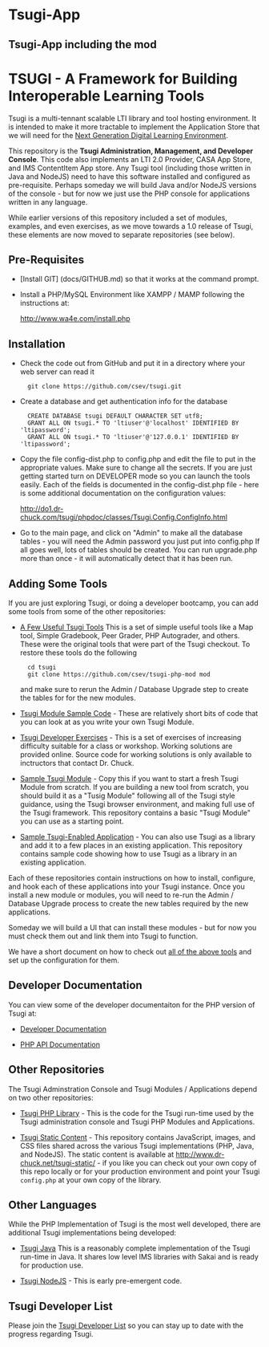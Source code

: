 # Tsugi-App
Tsugi-App including the mod
-------------------------------------------------------------------------------------------------------------------------------------------
TSUGI - A Framework for Building Interoperable Learning Tools
=============================================================

Tsugi is a multi-tennant scalable LTI library and tool hosting environment.
It is intended to make it more tractable to implement the Application Store
that we will need for the [
Next Generation Digital Learning Environment](http://www.ngdle.org).

This repository is the **Tsugi Administration, Management, and Developer
Console**.  This code also implements an LTI 2.0 Provider,
CASA App Store, and IMS ContentItem App store.  Any Tsugi tool (including
those written in Java and NodeJS) need to have this software installed
and configured as pre-requisite.  Perhaps someday we will build Java and/or
NodeJS versions of the console - but for now we just use the PHP console
for applications written in any language.

While earlier versions of this repository included a set of modules, examples,
and even exercises, as we move towards a 1.0 release of Tsugi, these elements
are now moved to separate repositories (see below).

Pre-Requisites
--------------

* [Install GIT] (docs/GITHUB.md) so that it works at the command prompt.

* Install a PHP/MySQL Environment like XAMPP / MAMP following the
instructions at:

    http://www.wa4e.com/install.php

Installation
------------

* Check the code out from GitHub and put it in a directory where
your web server can read it

        git clone https://github.com/csev/tsugi.git

* Create a database and get authentication info for the database

        CREATE DATABASE tsugi DEFAULT CHARACTER SET utf8;
        GRANT ALL ON tsugi.* TO 'ltiuser'@'localhost' IDENTIFIED BY 'ltipassword';
        GRANT ALL ON tsugi.* TO 'ltiuser'@'127.0.0.1' IDENTIFIED BY 'ltipassword';

* Copy the file config-dist.php to config.php and edit the file
to put in the appropriate values.  Make sure to change all the secrets.
If you are just getting started turn on DEVELOPER mode so you can launch
the tools easily.  Each of the fields is documented in the config-dist.php
file - here is some additional documentation on the configuration values:

    http://do1.dr-chuck.com/tsugi/phpdoc/classes/Tsugi.Config.ConfigInfo.html

* Go to the main page, and click on "Admin" to make all the database
tables - you will need the Admin password you just put into config.php
If all goes well, lots of tables should be created.  You can run upgrade.php
more than once - it will automatically detect that it has been run.

Adding Some Tools
-----------------

If you are just exploring Tsugi, or doing a developer bootcamp, you can add some tools
from some of the other repositories:

* [A Few Useful Tsugi Tools](https://github.com/csev/tsugi-php-mod) This is a set of
simple useful tools like a Map tool, Simple Gradebook, Peer Grader, PHP Autograder,
and others.  These were the original tools that were part of the Tsugi checkout.  To
restore these tools do the following

        cd tsugi
        git clone https://github.com/csev/tsugi-php-mod mod

    and make sure to rerun the Admin / Database Upgrade step to create the tables for
    for the new modules.

* [Tsugi Module Sample Code](https://github.com/csev/tsugi-php-samples) - These 
are relatively short bits of code that you can look at as you write your
own Tsugi Module.

* [Tsugi Developer Exercises](https://github.com/csev/tsugi-php-exercises) - This
is a set of exercises of increasing difficulty suitable for a class or 
workshop.  Working solutions are provided online.  Source code for working solutions
is only available to inctructors that contact Dr. Chuck.

* [Sample Tsugi Module](https://github.com/csev/tsugi-php-module) - Copy 
this if you want to start a fresh Tsugi Module from scratch.  If you are building
a new tool from scratch, you should build it as a "Tusig Module" following all 
of the Tsugi style guidance, using the Tsugi browser environment, and making 
full use of the Tsugi framework. This repository contains a basic 
"Tsugi Module" you can use as a starting point.

* [Sample Tsugi-Enabled Application](https://github.com/csev/tsugi-php-standalone) - You
can also use Tsugi as a library and  add it to a few places in an existing application. 
This repository contains sample code showing how to use Tsugi as a library in an existing 
application.

Each of these repositories contain instructions on how to install, configure, and hook
each of these applications into your Tsugi instance.  Once you install a new module or 
modules, you will need to re-run the Admin / Database Upgrade process to create
the new tables required by the new applications.

Someday we will build a UI that can install these modules - but for now you must
check them out and link them into Tsugi to function.

We have a short document on how to check out 
[all of the above tools](docs/CHECKOUT_ALL.md)
and set up the configuration for them.

Developer Documentation
-----------------------

You can view some of the developer documentaiton for the PHP version of Tsugi at:

* [Developer Documentation](docs/README.md)

* [PHP API Documentation](http://do1.dr-chuck.com/tsugi/phpdoc/)

Other Repositories
------------------

The Tsugi Adminstration Console and Tsugi Modules / Applications depend on two other
repositories:

* [Tsugi PHP Library](https://github.com/csev/tsugi-php) - This is the code for the 
Tsugi run-time used by the Tsugi administration console and Tsugi PHP Modules 
and Applications.

* [Tsugi Static Content](https://github.com/csev/tsugi-static) - This repository contains
JavaScript, images, and CSS files shared across the various Tsugi implementations
(PHP, Java, and NodeJS).  The static content is available at 
http://www.dr-chuck.net/tsugi-static/ - if you like you can check out your own copy
of this repo locally or for your production environment and point your Tsugi `config.php`
at your own copy of the library.

Other Languages
---------------

While the PHP Implementation of Tsugi is the most well developed, there are additional 
Tsugi implementations being developed:

* [Tsugi Java](https://github.com/csev/tsugi-java-servlet) This is a reasonably complete
implementation of the Tsugi run-time in Java.  It shares low level IMS libraries with 
Sakai and is ready for production use.

* [Tsugi NodeJS](https://github.com/csev/tsugi-node-sample) - This is early 
pre-emergent code.

Tsugi Developer List
--------------------

Please join the 
[Tsugi Developer List](https://groups.google.com/a/apereo.org/forum/#!forum/tsugi-dev)
so you can stay up to date with the progress regarding Tsugi.


